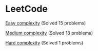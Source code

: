 # LeetCode

[Easy complexity](Easy/) (Solved 15 problems)

[Medium complexity](Medium/) (Solved 18 problems)

[Hard complexity](Hard/) (Solved 1 problems)
